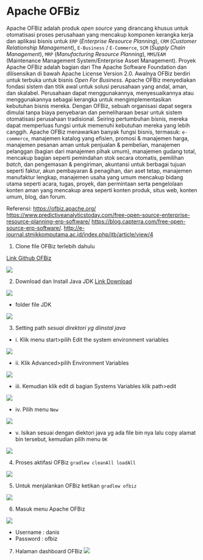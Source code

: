 # Apache OFBiz

Apache OFBiz adalah produk _open source_ yang dirancang khusus untuk otomatisasi proses perusahaan yang mencakup komponen kerangka kerja dan aplikasi bisnis untuk `ERP` (_Enterprise Resource Planning_), `CRM` (_Customer Relationship Management_), `E-Business` / `E-Commerce`, `SCM` (_Supply Chain Management_), `MRP` (_Manufacturing Resource Planning_), `MMS`/`EAM` (Maintenance Management System/Enterprise Asset Management). Proyek Apache OFBiz adalah bagian dari The Apache Software Foundation dan dilisensikan di bawah Apache License Version 2.0. Awalnya OFBiz berdiri untuk terbuka untuk bisnis _Open For Business_. Apache OFBiz menyediakan fondasi sistem dan titik awal untuk solusi perusahaan yang andal, aman, dan skalabel. Perusahaan dapat menggunakannya, menyesuaikannya atau menggunakannya sebagai kerangka untuk mengimplementasikan kebutuhan bisnis mereka. Dengan OFBiz, sebuah organisasi dapat segera dimulai tanpa biaya penyebaran dan pemeliharaan besar untuk sistem otomatisasi perusahaan tradisional. Seiring pertumbuhan bisnis, mereka dapat memperluas fungsi untuk memenuhi kebutuhan mereka yang lebih canggih. Apache OFBiz menawarkan banyak fungsi bisnis, termasuk: `e-commerce`, manajemen katalog yang efisien, promosi & manajemen harga, manajemen pesanan aman untuk penjualan & pembelian, manajemen pelanggan (bagian dari manajemen pihak umum), manajemen gudang total, mencakup bagian seperti pemindahan stok secara otomatis, pemilihan _batch_, dan pengemasan & pengiriman, akuntansi untuk berbagai tujuan seperti faktur, akun pembayaran & penagihan, dan aset tetap, manajemen manufaktur lengkap, manajemen usaha yang umum mencakup bidang utama seperti acara, tugas, proyek, dan permintaan serta pengelolaan konten aman yang mencakup area seperti konten produk, situs web, konten umum, blog, dan forum.

Referensi: https://ofbiz.apache.org/ https://www.predictiveanalyticstoday.com/free-open-source-enterprise-resource-planning-erp-software/ https://blog.capterra.com/free-open-source-erp-software/. http://e-journal.stmikkomputama.ac.id/index.php/jtb/article/view/4

1. Clone file OFBiz terlebih dahulu

[Link Github OFBiz](https://github.com/apache/ofbiz-framework)

![](img/img1.jpg)

2. Download dan Install Java JDK
[Link Download](https://www.nesabamedia.com/download-java-se-development-kit-jdk/)

![](img/img2.jpg)

- folder file JDK

![](img/img2a.jpg)

3. Setting path _sesuai direktori yg diinstal java_

- i. Klik menu start>pilih Edit the system environment variables

![](img/img3.jpg)

- ii. Klik Advanced>pilih Environment Variables

![](img/img4.jpg)

- iii. Kemudian klik edit di bagian Systems Variables klik path>edit

![](img/img5.jpg)

- iv. Pilih menu `New`

![](img/img6.jpg)

- v. Isikan sesuai dengan diektori java yg ada file bin nya lalu copy alamat bin tersebut, kemudian pilih menu `OK`

![](img/img2a.jpg)

4. Proses aktifasi OFBiz `gradlew cleanAll loadAll`

![](img/img8.jpg)

5. Untuk menjalankan OFBiz ketikan `gradlew ofbiz`

![](img/img9.jpg)

6. Masuk menu Apache OFBiz

![](img/img10.jpg)

- Username : danis
- Password : ofbiz

7. Halaman dashboard OFBiz
![](img/img11.jpg)